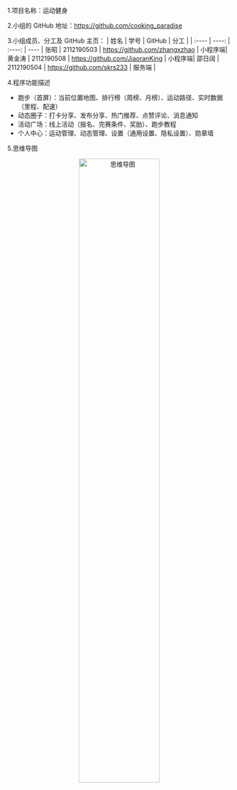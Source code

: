 1.项目名称：运动健身

2.小组的 GitHub 地址：https://github.com/cooking_paradise

3.小组成员、分工及 GitHub 主页：
| 姓名 | 学号 |  GitHub | 分工 |
| :---- | ----: | :----: | ---- |
张昭 | 2112190503 | https://github.com/zhangxzhao | 小程序端|
黄金涛 | 2112190508 | https://github.com/JiaoranKing | 小程序端|
邵日阔 | 2112190504 | https://github.com/skrs233 | 服务端 |

4.程序功能描述
+ 跑步（首屏）：当前位置地图、排行榜（周榜、月榜）、运动路径、实时数据（里程、配速）                                  
+ 动态圈子：打卡分享、发布分享、热门推荐、点赞评论、消息通知         
+ 活动广场：线上活动（报名、完赛条件、奖励）、跑步教程                      
+ 个人中心：运动管理、动态管理、设置（通用设置、隐私设置）、勋章墙                      


5.思维导图
<div align="center">
<img src=Mind Mapping.png width=60% alt="思维导图"> 
</div>
